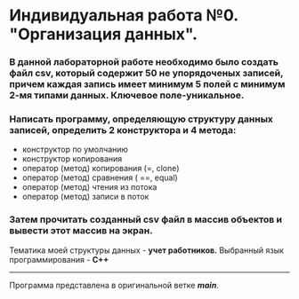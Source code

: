 # Индивидуальная работа №0. "Организация данных".
### В данной лабораторной работе необходимо было создать файл csv, который содержит 50 не упорядоченых записей, причем каждая запись имеет минимум 5 полей с минимум 2-мя типами данных. Ключевое поле-уникальное. 
### Напиcать программу, определяющую структуру данных записей, определить 2 конструктора и 4 метода:
 + конструктор по умолчанию
 + конструктор копирования
 + оператор (метод) копирования (=, clone)
 + оператор (метод) сравнения ( ==, equal)
 + оператор (метод) чтения из потока
 + оператор (метод) записи в поток

### Затем прочитать созданный csv файл в массив объектов и вывести этот массив на экран.  
Тематика моей структуры данных - **учет работников.**
Выбранный язык программирования - **С++**
______
Программа представлена в оригинальной ветке ***main***.
